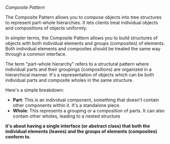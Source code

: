 _Composite Pattern_

The Composite Pattern allows you to compose objects into tree structures to represent part-whole hierarchies. It lets clients treat individual objects and compositions of objects uniformly.

In simpler terms, the Composite Pattern allows you to build structures of objects with both individual elements and groups (composites) of elements. Both individual elements and composites should be treated the same way through a common interface.

The term "part-whole hierarchy" refers to a structural pattern where individual parts and their groupings (compositions) are organized in a hierarchical manner. It's a representation of objects which can be both individual parts and composite wholes in the same structure.

Here's a simple breakdown:

- **Part**: This is an individual component, something that doesn't contain other components within it. It's a standalone piece.
- **Whole**: This represents a grouping or a composition of parts. It can also contain other wholes, leading to a nested structure

**it's about having a single interface (or abstract class) that both the individual elements (leaves) and the groups of elements (composites) conform to.**
